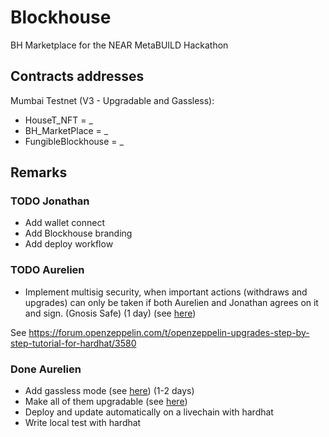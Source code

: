 # Blockhouse
BH Marketplace for the NEAR MetaBUILD Hackathon

## Contracts addresses
Mumbai Testnet (V3 - Upgradable and Gassless):

- HouseT_NFT = _
- BH_MarketPlace = _
- FungibleBlockhouse = _
  
## Remarks
### TODO Jonathan
- Add wallet connect
- Add Blockhouse branding
- Add deploy workflow

### TODO Aurelien
- Implement multisig security, when important actions (withdraws and upgrades) can only be taken if both Aurelien and Jonathan agrees on it and sign. (Gnosis Safe) (1 day) (see [here](https://docs.openzeppelin.com/defender/guide-upgrades))

See https://forum.openzeppelin.com/t/openzeppelin-upgrades-step-by-step-tutorial-for-hardhat/3580

### Done Aurelien
- Add gassless mode (see [here](https://docs.biconomy.io/products/enable-gasless-transactions/choose-an-approach-to-enable-gasless/eip-2771)) (1-2 days)
- Make all of them upgradable (see [here](https://docs.openzeppelin.com/upgrades-plugins/1.x/writing-upgradeable))
- Deploy and update automatically on a livechain with hardhat
- Write local test with hardhat
